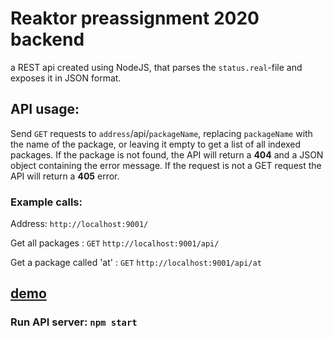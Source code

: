 # Reaktor preassignment 2020 backend

a REST api created using NodeJS, that parses the `status.real`-file
and exposes it in JSON format.

## API usage:
Send `GET` requests to `address`/api/`packageName`, replacing `packageName` with the name of the package, or leaving it empty to get a list of all indexed packages.
If the package is not found, the API will return a **404** and a JSON object containing the error message.
If the request is not a GET request the API will return a **405** error.
### Example calls:
Address: `http://localhost:9001/`

Get all packages : `GET` `http://localhost:9001/api/`

Get a package called 'at' : `GET` `http://localhost:9001/api/at`

## [demo](https://reaktor-preassignment-backend.herokuapp.com/api/)

### Run API server: `npm start`
